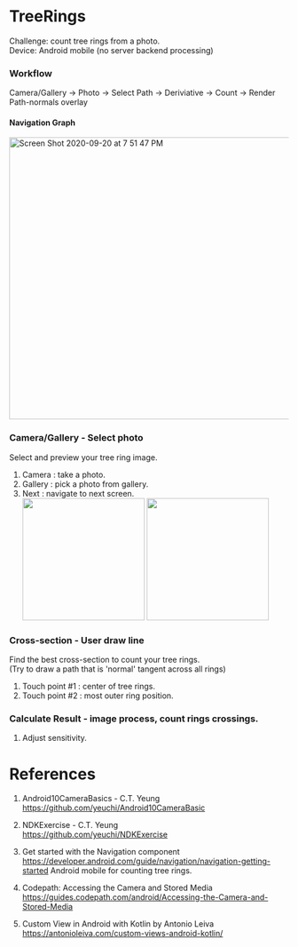 # TreeRings
Challenge: count tree rings from a photo. \
Device: Android mobile (no server backend processing)

### Workflow
Camera/Gallery -> Photo -> Select Path -> Deriviative -> Count -> Render Path-normals overlay

#### Navigation Graph
<img width="508" alt="Screen Shot 2020-09-20 at 7 51 47 PM" src="https://user-images.githubusercontent.com/1282659/93726432-95bd9400-fb7b-11ea-9a39-c4d7127aa634.png">

### Camera/Gallery - Select photo
Select and preview your tree ring image. 
1. Camera : take a photo.
2. Gallery : pick a photo from gallery.
3. Next : navigate to next screen. \
<img width="220" src="https://user-images.githubusercontent.com/1282659/93717903-460ca780-fb3e-11ea-89b3-40602b661752.jpg"> <img width="220" src="https://user-images.githubusercontent.com/1282659/93717899-43aa4d80-fb3e-11ea-801d-b2d7cfbe4285.jpg">

### Cross-section - User draw line
Find the best cross-section to count your tree rings. \
(Try to draw a path that is 'normal' tangent across all rings) 
1. Touch point #1 : center of tree rings. 
2. Touch point #2 : most outer ring position.

### Calculate Result - image process, count rings crossings.
1. Adjust sensitivity.

# References
1. Android10CameraBasics - C.T. Yeung \
https://github.com/yeuchi/Android10CameraBasic

2. NDKExercise - C.T. Yeung \
https://github.com/yeuchi/NDKExercise

3. Get started with the Navigation component \
https://developer.android.com/guide/navigation/navigation-getting-started
Android mobile for counting tree rings.

4. Codepath: Accessing the Camera and Stored Media \
https://guides.codepath.com/android/Accessing-the-Camera-and-Stored-Media

5. Custom View in Android with Kotlin by Antonio Leiva  
https://antonioleiva.com/custom-views-android-kotlin/
